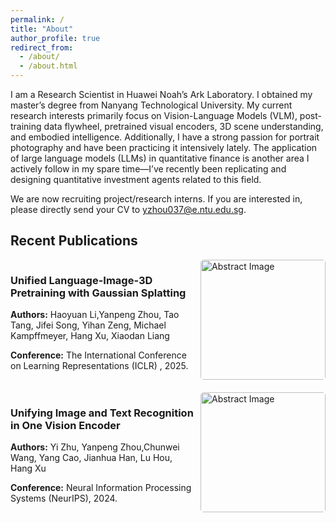 ```yaml
---
permalink: /
title: "About"
author_profile: true
redirect_from: 
  - /about/
  - /about.html
---
```


I am a Research Scientist in Huawei Noah’s Ark Laboratory. I obtained my master’s degree from Nanyang Technological University. My current research interests primarily focus on Vision-Language Models (VLM), post-training data flywheel, pretrained visual encoders, 3D scene understanding, and embodied intelligence. Additionally, I have a strong passion for portrait photography and have been practicing it intensively lately. The application of large language models (LLMs) in quantitative finance is another area I actively follow in my spare time—I’ve recently been replicating and designing quantitative investment agents related to this field.

We are now recruiting project/research interns. If you are interested in, please directly send your CV to yzhou037@e.ntu.edu.sg.

## Recent Publications

<style>
  .publication {
    display: flex;
    margin-bottom: 20px;
  }
  .publication .info {
    flex: 1;
    margin-right: 10px;
  }
  .publication .image {
    width: 200px;
    height: auto;
  }
  .publication img {
    width: 100%;
    height: auto;
    border-radius: 5px;
  }
</style>

<div class="publication">
  <div class="info">
    <h3>Unified Language-Image-3D Pretraining with Gaussian Splatting</h3>
    <p><strong>Authors:</strong> Haoyuan Li,Yanpeng Zhou, Tao Tang, Jifei Song, Yihan Zeng, Michael Kampffmeyer, Hang Xu, Xiaodan Liang</p>
    <p><strong>Conference:</strong> The International Conference on Learning Representations (ICLR) , 2025.</p>
  </div>
  <div class="image">
    <img src="http://academicpages.github.io/images/unigs.png" alt="Abstract Image">
  </div>
</div>

<div class="publication">
  <div class="info">
    <h3>Unifying Image and Text Recognition in One Vision Encoder</h3>
    <p><strong>Authors:</strong>  Yi Zhu, Yanpeng Zhou,Chunwei Wang, Yang Cao, Jianhua Han, Lu Hou, Hang Xu</p>
    <p><strong>Conference:</strong> Neural Information Processing Systems (NeurIPS), 2024.</p>
  </div>
  <div class="image">
    <img src="http://academicpages.github.io/images/unit.png" alt="Abstract Image">
  </div>
</div>

